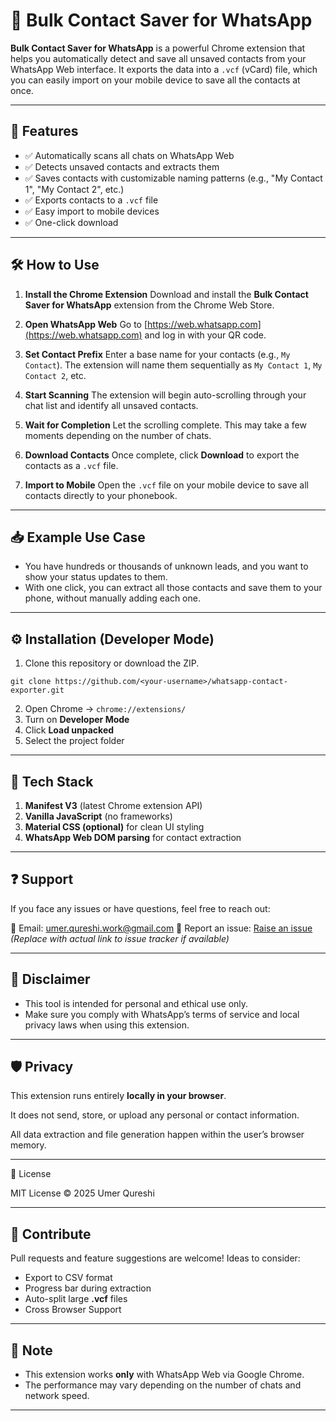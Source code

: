 # 📇 Bulk Contact Saver for WhatsApp

**Bulk Contact Saver for WhatsApp** is a powerful Chrome extension that helps you automatically detect and save all unsaved contacts from your WhatsApp Web interface. It exports the data into a `.vcf` (vCard) file, which you can easily import on your mobile device to save all the contacts at once.

---

## 🚀 Features

* ✅ Automatically scans all chats on WhatsApp Web
* ✅ Detects unsaved contacts and extracts them
* ✅ Saves contacts with customizable naming patterns (e.g., "My Contact 1", "My Contact 2", etc.)
* ✅ Exports contacts to a `.vcf` file
* ✅ Easy import to mobile devices
* ✅ One-click download

---

## 🛠️ How to Use

1. **Install the Chrome Extension**
   Download and install the **Bulk Contact Saver for WhatsApp** extension from the Chrome Web Store.

2. **Open WhatsApp Web**
   Go to [https://web.whatsapp.com](https://web.whatsapp.com) and log in with your QR code.

3. **Set Contact Prefix**
   Enter a base name for your contacts (e.g., `My Contact`). The extension will name them sequentially as `My Contact 1`, `My Contact 2`, etc.

4. **Start Scanning**
   The extension will begin auto-scrolling through your chat list and identify all unsaved contacts.

5. **Wait for Completion**
   Let the scrolling complete. This may take a few moments depending on the number of chats.

6. **Download Contacts**
   Once complete, click **Download** to export the contacts as a `.vcf` file.

7. **Import to Mobile**
   Open the `.vcf` file on your mobile device to save all contacts directly to your phonebook.

---

## 📥 Example Use Case

* You have hundreds or thousands of unknown leads, and you want to show your status updates to them.
* With one click, you can extract all those contacts and save them to your phone, without manually adding each one.

---

## ⚙ Installation (Developer Mode)

1. Clone this repository or download the ZIP.
```
git clone https://github.com/<your-username>/whatsapp-contact-exporter.git
```

2. Open Chrome → `chrome://extensions/`
3. Turn on **Developer Mode**
4. Click **Load unpacked**
5. Select the project folder

---

## 🧠 Tech Stack

1. **Manifest V3** (latest Chrome extension API)
2. **Vanilla JavaScript** (no frameworks)
3. **Material CSS (optional)** for clean UI styling
4. **WhatsApp Web DOM parsing** for contact extraction

---

## ❓ Support

If you face any issues or have questions, feel free to reach out:

📧 Email: [umer.qureshi.work@gmail.com](mailto:umer.qureshi.work@gmail.com)
🐞 Report an issue: [Raise an issue](#) *(Replace with actual link to issue tracker if available)*

---

## 🔐 Disclaimer

* This tool is intended for personal and ethical use only.
* Make sure you comply with WhatsApp’s terms of service and local privacy laws when using this extension.

---
## 🛡️ Privacy

This extension runs entirely **locally in your browser**.

It does not send, store, or upload any personal or contact information.

All data extraction and file generation happen within the user’s browser memory.

---

📜 License

MIT License © 2025 Umer Qureshi

---

## 🌟 Contribute

Pull requests and feature suggestions are welcome!
Ideas to consider:

+ Export to CSV format
+ Progress bar during extraction
+ Auto-split large **.vcf** files
+ Cross Browser Support

---

## 📌 Note

* This extension works **only** with WhatsApp Web via Google Chrome.
* The performance may vary depending on the number of chats and network speed.

---
